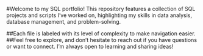 #Welcome to my SQL portfolio! This repository features a collection of SQL projects and scripts I’ve worked on, highlighting my skills in data analysis, database management, and problem-solving. 

##Each file is labeled with its level of complexity to make navigation easier.
##Feel free to explore, and don’t hesitate to reach out if you have questions or want to connect. I’m always open to learning and sharing ideas!

